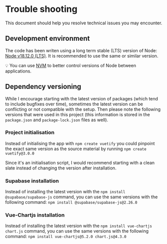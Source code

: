 # Trouble shooting

This document should help you resolve technical issues you may encounter.

## Development environment

The code has been writen using a long term stable (LTS) version of Node: [Node v18.12.0 (LTS)](https://nodejs.org/en/blog/release/v18.12.0). It is recommended to use the same or similar version.

💡 You can use [NVM](https://github.com/nvm-sh/nvm#node-version-manager---) to better control versions of Node between applications.

## Dependency versioning

While I encourage starting with the latest version of packages (which tend to include bugfixes over time), sometimes the latest version can be conflicting or not compatible with the setup. Then please note the following versions that were used in this project (this information is stored in the `package.json` and `package-lock.json` files as well).

### Project initialisation

Instead of initialising the app with `npm create vuetify` you could pinpoint the exact same version as the source material by running `npm create vuetify@3.0.0`

Since it's an initialisation script, I would recommend starting with a clean slate instead of changing the version after installation.

### Supabase installation

Instead of installing the latest version with the `npm install @supabase/supabase-js` command, you can use the same versions with the following command: `npm install @supabase/supabase-js@2.26.0`

### Vue-Chartjs installation

Instead of installing the latest version with the `npm install vue-chartjs chart.js` command, you can use the same versions with the following command: `npm install vue-chartjs@5.2.0 chart.js@4.3.0`